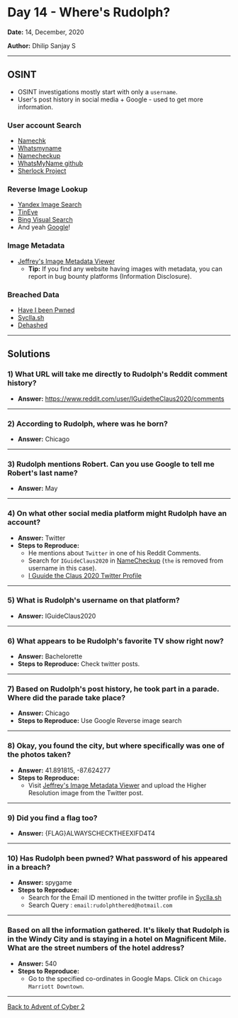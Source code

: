 # Day 14 - Where's Rudolph?

**Date:** 14, December, 2020

**Author:** Dhilip Sanjay S

---

## OSINT
- OSINT investigations mostly start with only a `username`.
- User's post history in social media + Google - used to get more information.

### User account Search
- [Namechk](https://namechk.com/)
- [Whatsmyname](https://whatsmyname.app/)
- [Namecheckup](https://namecheckup.com/)
- [WhatsMyName github](https://github.com/WebBreacher/WhatsMyName)
- [Sherlock Project](https://github.com/sherlock-project/sherlock)

### Reverse Image Lookup
- [Yandex Image Search](https://yandex.com/images/)
- [TinEye](https://tineye.com/)
- [Bing Visual Search](https://www.bing.com/visualsearch?FORM=ILPVIS)
- And yeah [Google](https://www.google.co.in/imghp?hl=en&tab=wi&ogbl)!

### Image Metadata
- [Jeffrey's Image Metadata Viewer](http://exif.regex.info/exif.cgi)
    - **Tip:** If you find any website having images with metadata, you can report in bug bounty platforms (Information Disclosure).

### Breached Data
- [Have I been Pwned](https://haveibeenpwned.com/)
- [Syclla.sh](https://scylla.sh/)
- [Dehashed](https://dehashed.com/)

---

## Solutions

### 1) What URL will take me directly to Rudolph's Reddit comment history?
- **Answer:** https://www.reddit.com/user/IGuidetheClaus2020/comments

---

### 2) According to Rudolph, where was he born?
- **Answer:** Chicago

---

### 3) Rudolph mentions Robert.  Can you use Google to tell me Robert's last name?
- **Answer:** May

---

### 4) On what other social media platform might Rudolph have an account?
- **Answer:** Twitter
- **Steps to Reproduce:** 
    - He mentions about `Twitter` in one of his Reddit Comments.
    - Search for `IGuideClaus2020` in [NameCheckup](https://namecheckup.com/) (`the` is removed from username in this case).
    - [I Guuide the Claus 2020 Twitter Profile](https://twitter.com/IGuideClaus2020)

---

### 5) What is Rudolph's username on that platform?
- **Answer:** IGuideClaus2020

---

### 6) What appears to be Rudolph's favorite TV show right now?
- **Answer:** Bachelorette
- **Steps to Reproduce:** Check twitter posts.

---

### 7) Based on Rudolph's post history, he took part in a parade.  Where did the parade take place?
- **Answer:** Chicago
- **Steps to Reproduce:** Use Google Reverse image search

---

### 8) Okay, you found the city, but where specifically was one of the photos taken?
- **Answer:** 41.891815, -87.624277 
- **Steps to Reproduce:**
    - Visit [Jeffrey's Image Metadata Viewer](http://exif.regex.info/exif.cgi) and upload the Higher Resolution image from the Twitter post.
---

### 9) Did you find a flag too?
- **Answer:** {FLAG}ALWAYSCHECKTHEEXIFD4T4

---

### 10) Has Rudolph been pwned? What password of his appeared in a breach?
- **Answer:** spygame
- **Steps to Reproduce:** 
    - Search for the Email ID mentioned in the twitter profile in [Syclla.sh](https://scylla.sh/)
    - Search Query : `email:rudolphthered@hotmail.com`

---

### Based on all the information gathered.  It's likely that Rudolph is in the Windy City and is staying in a hotel on Magnificent Mile.  What are the street numbers of the hotel address?
- **Answer:** 540
- **Steps to Reproduce:** 
    - Go to the specified co-ordinates in Google Maps. Click on `Chicago Marriott Downtown`.

---

[Back to Advent of Cyber 2](/Advent%20of%20Cyber%202) 